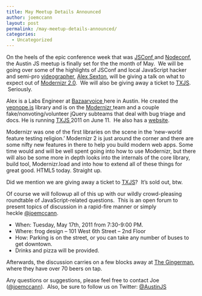 ```yaml
---
title: May Meetup Details Announced
author: joemccann
layout: post
permalink: /may-meetup-details-announced/
categories:
  - Uncategorized
---
```

On the heels of the epic conference week that was [JSConf ][1]and [Nodeconf][2], the Austin JS meetup is finally set for the the month of May.  We will be going over some of the highlights of JSConf and local JavaScript hacker and semi-pro [videographer][3], [Alex Sexton][4], will be giving a talk on what to expect out of [Modernizr 2.0][5].  We will also be giving away a ticket to [TXJS][6].  Seriously.

Alex is a Labs Engineer at [Bazaarvoice ][7]here in Austin. He created the [yepnope.js][8] library and is on the [Modernizr ][9]team and a couple fake/nonvoting/volunteer jQuery subteams that deal with bug triage and docs. He is running [TXJS ][10]2011 on June 11.  He also has a [website][11].

Modernizr was one of the first libraries on the scene in the &#8216;new-world feature testing religion.&#8217; Modernizr 2 is just around the corner and there are some nifty new features in there to help you build modern web apps. Some time would and will be well spent going into how to use Modernizr, but there will also be some more in depth looks into the internals of the core library, build tool, Modernizr.load and into how to extend all of these things for great good. HTML5 today. Straight up.

Did we mention we are giving away a ticket to [TXJS][10]?  It&#8217;s sold out, btw.

Of course we will followup all of this up with our wildly crowd-pleasing roundtable of JavaScript-related questions.  This is an open forum to present topics of discussion in a rapid-fire manner or simply heckle [@joemccann][12].

  * When: Tuesday, May 17th, 2011 from 7:30-9:00 PM.
  * Where: frog design – 101 West 6th Street – 2nd Floor
  * How: Parking is on the street, or you can take any number of buses to get downtown.
  * Drinks and pizza will be provided.

Afterwards, the discussion carries on a few blocks away at [The Gingerman][13], where they have over 70 beers on tap.

Any questions or suggestions, please feel free to contact Joe ([@joemccann][14]).  Also, be sure to follow us on Twitter: [@AustinJS][15]

&nbsp;

 [1]: http://2011.jsconf.us/
 [2]: http://nodeconf.com
 [3]: http://vimeo.com/23575920
 [4]: http://twitter.com/slexaxton
 [5]: http://modernizr.github.com/Modernizr/2.0-beta/
 [6]: http://www.texasjavascript.com
 [7]: http://bazaarvoice.com
 [8]: http://yepnopejs.com/
 [9]: http://www.modernizr.com/
 [10]: http://texasjavascript.com
 [11]: http://alexsexton.com
 [12]: http://twitter.com/joemccann
 [13]: http://gingermanpub.com/
 [14]: http://twitter.com/joemccann "Joe McCann on Twitter"
 [15]: http://twitter.com/austinjs "AustinJS on Twitter"